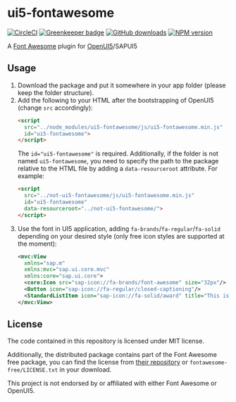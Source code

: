 # ui5-fontawesome

[![CircleCI](https://img.shields.io/circleci/project/github/zypA13510/ui5-fontawesome.svg?style=flat)](https://circleci.com/gh/zypA13510/ui5-fontawesome)
[![Greenkeeper badge](https://badges.greenkeeper.io/zypA13510/ui5-fontawesome.svg)](https://greenkeeper.io/)
[![GitHub downloads](https://img.shields.io/github/downloads/zypA13510/ui5-fontawesome/total.svg?style=flat)](https://github.com/zypA13510/ui5-fontawesome/releases)
[![NPM version](https://img.shields.io/npm/v/ui5-fontawesome.svg?style=flat)](https://www.npmjs.com/package/ui5-fontawesome)

A [Font Awesome](https://fontawesome.com/) plugin for [OpenUI5](https://openui5.org/)/SAPUI5

## Usage
1. Download the package and put it somewhere in your app folder (please keep the folder structure).
2. Add the following to your HTML after the bootstrapping of OpenUI5 (change `src` accordingly):
    ```HTML
    <script
      src="../node_modules/ui5-fontawesome/js/ui5-fontawesome.min.js"
      id="ui5-fontawesome">
    </script>
    ```
    The `id="ui5-fontawesome"` is required. Additionally, if the folder is not named `ui5-fontawesome`, you need to specify the path to the package relative to the HTML file by adding a `data-resourceroot` attribute. For example:
    ```HTML
    <script
      src="../not-ui5-fontawesome/js/ui5-fontawesome.min.js"
      id="ui5-fontawesome"
      data-resourceroot="../not-ui5-fontawesome/">
    </script>
    ```
3. Use the font in UI5 application, adding `fa-brands`/`fa-regular`/`fa-solid` depending on your desired style (only free icon styles are supported at the moment):
    ```XML
    <mvc:View
      xmlns="sap.m"
      xmlns:mvc="sap.ui.core.mvc"
      xmlns:core="sap.ui.core">
      <core:Icon src="sap-icon://fa-brands/font-awesome" size="32px"/>
      <Button icon="sap-icon://fa-regular/closed-captioning"/>
      <StandardListItem icon="sap-icon://fa-solid/award" title="This is awesome."/>
    </mvc:View>
    ```

## License
The code contained in this repository is licensed under MIT license.

Additionally, the distributed package contains part of the Font Awesome free package, you can find the license from [their repository](https://github.com/FortAwesome/Font-Awesome/blob/master/LICENSE.txt) or `fontawesome-free/LICENSE.txt` in your download.

This project is not endorsed by or affiliated with either Font Awesome or OpenUI5.

